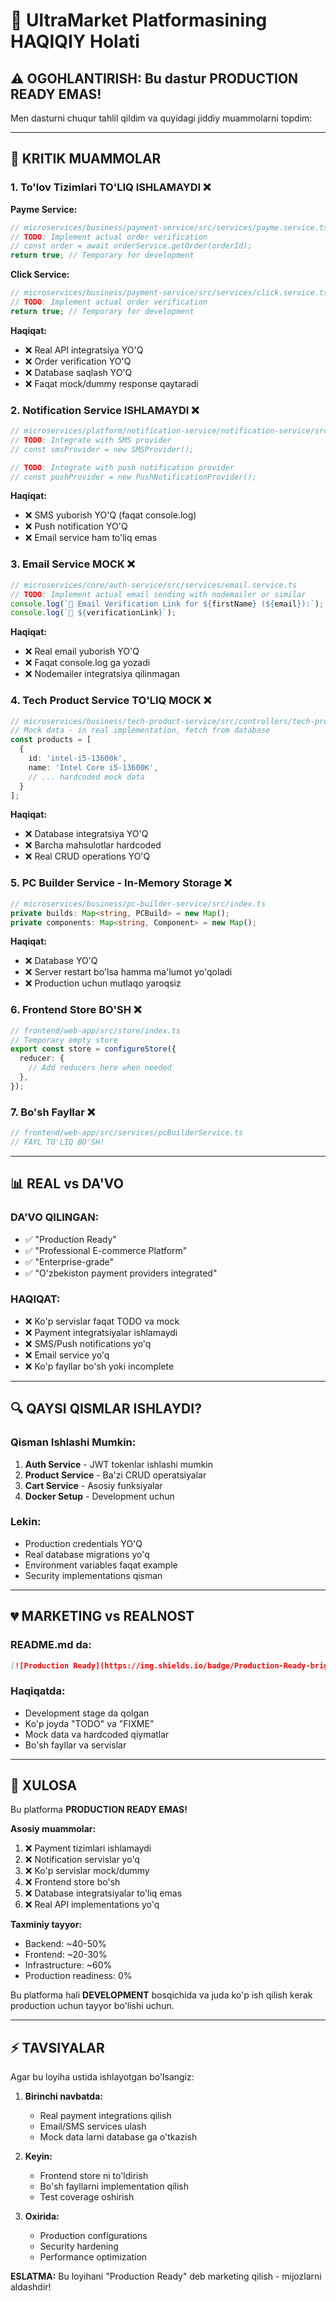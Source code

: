 # 🚨 UltraMarket Platformasining HAQIQIY Holati

## ⚠️ OGOHLANTIRISH: Bu dastur PRODUCTION READY EMAS!

Men dasturni chuqur tahlil qildim va quyidagi jiddiy muammolarni topdim:

---

## 🔴 KRITIK MUAMMOLAR

### 1. To'lov Tizimlari TO'LIQ ISHLAMAYDI ❌

**Payme Service:**
```typescript
// microservices/business/payment-service/src/services/payme.service.ts
// TODO: Implement actual order verification
// const order = await orderService.getOrder(orderId);
return true; // Temporary for development
```

**Click Service:**
```typescript
// microservices/business/payment-service/src/services/click.service.ts
// TODO: Implement actual order verification
return true; // Temporary for development
```

**Haqiqat:** 
- ❌ Real API integratsiya YO'Q
- ❌ Order verification YO'Q  
- ❌ Database saqlash YO'Q
- ❌ Faqat mock/dummy response qaytaradi

### 2. Notification Service ISHLAMAYDI ❌

```typescript
// microservices/platform/notification-service/notification-service/src/services/notification.service.ts
// TODO: Integrate with SMS provider
// const smsProvider = new SMSProvider();

// TODO: Integrate with push notification provider
// const pushProvider = new PushNotificationProvider();
```

**Haqiqat:**
- ❌ SMS yuborish YO'Q (faqat console.log)
- ❌ Push notification YO'Q
- ❌ Email service ham to'liq emas

### 3. Email Service MOCK ❌

```typescript
// microservices/core/auth-service/src/services/email.service.ts
// TODO: Implement actual email sending with nodemailer or similar
console.log(`📧 Email Verification Link for ${firstName} (${email}):`);
console.log(`🔗 ${verificationLink}`);
```

**Haqiqat:**
- ❌ Real email yuborish YO'Q
- ❌ Faqat console.log ga yozadi
- ❌ Nodemailer integratsiya qilinmagan

### 4. Tech Product Service TO'LIQ MOCK ❌

```typescript
// microservices/business/tech-product-service/src/controllers/tech-product.controller.ts
// Mock data - in real implementation, fetch from database
const products = [
  {
    id: 'intel-i5-13600k',
    name: 'Intel Core i5-13600K',
    // ... hardcoded mock data
  }
];
```

**Haqiqat:**
- ❌ Database integratsiya YO'Q
- ❌ Barcha mahsulotlar hardcoded
- ❌ Real CRUD operations YO'Q

### 5. PC Builder Service - In-Memory Storage ❌

```typescript
// microservices/business/pc-builder-service/src/index.ts
private builds: Map<string, PCBuild> = new Map();
private components: Map<string, Component> = new Map();
```

**Haqiqat:**
- ❌ Database YO'Q
- ❌ Server restart bo'lsa hamma ma'lumot yo'qoladi
- ❌ Production uchun mutlaqo yaroqsiz

### 6. Frontend Store BO'SH ❌

```typescript
// frontend/web-app/src/store/index.ts
// Temporary empty store
export const store = configureStore({
  reducer: {
    // Add reducers here when needed
  },
});
```

### 7. Bo'sh Fayllar ❌

```typescript
// frontend/web-app/src/services/pcBuilderService.ts
// FAYL TO'LIQ BO'SH!
```

---

## 📊 REAL vs DA'VO

### DA'VO QILINGAN:
- ✅ "Production Ready"
- ✅ "Professional E-commerce Platform"
- ✅ "Enterprise-grade"
- ✅ "O'zbekiston payment providers integrated"

### HAQIQAT:
- ❌ Ko'p servislar faqat TODO va mock
- ❌ Payment integratsiyalar ishlamaydi
- ❌ SMS/Push notifications yo'q
- ❌ Email service yo'q
- ❌ Ko'p fayllar bo'sh yoki incomplete

---

## 🔍 QAYSI QISMLAR ISHLAYDI?

### Qisman Ishlashi Mumkin:
1. **Auth Service** - JWT tokenlar ishlashi mumkin
2. **Product Service** - Ba'zi CRUD operatsiyalar
3. **Cart Service** - Asosiy funksiyalar
4. **Docker Setup** - Development uchun

### Lekin:
- Production credentials YO'Q
- Real database migrations yo'q
- Environment variables faqat example
- Security implementations qisman

---

## 💔 MARKETING vs REALNOST

### README.md da:
```markdown
[![Production Ready](https://img.shields.io/badge/Production-Ready-brightgreen.svg)]
```

### Haqiqatda:
- Development stage da qolgan
- Ko'p joyda "TODO" va "FIXME"
- Mock data va hardcoded qiymatlar
- Bo'sh fayllar va servislar

---

## 🚨 XULOSA

Bu platforma **PRODUCTION READY EMAS!** 

**Asosiy muammolar:**
1. ❌ Payment tizimlari ishlamaydi
2. ❌ Notification servislar yo'q
3. ❌ Ko'p servislar mock/dummy
4. ❌ Frontend store bo'sh
5. ❌ Database integratsiyalar to'liq emas
6. ❌ Real API implementations yo'q

**Taxminiy tayyor:**
- Backend: ~40-50%
- Frontend: ~20-30%
- Infrastructure: ~60%
- Production readiness: 0%

Bu platforma hali **DEVELOPMENT** bosqichida va juda ko'p ish qilish kerak production uchun tayyor bo'lishi uchun.

---

## ⚡ TAVSIYALAR

Agar bu loyiha ustida ishlayotgan bo'lsangiz:

1. **Birinchi navbatda:**
   - Real payment integrations qilish
   - Email/SMS services ulash
   - Mock data larni database ga o'tkazish

2. **Keyin:**
   - Frontend store ni to'ldirish
   - Bo'sh fayllarni implementation qilish
   - Test coverage oshirish

3. **Oxirida:**
   - Production configurations
   - Security hardening
   - Performance optimization

**ESLATMA:** Bu loyihani "Production Ready" deb marketing qilish - mijozlarni aldashdir!